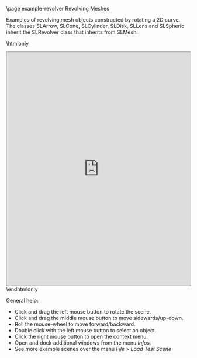 \page example-revolver Revolving Meshes

Examples of revolving mesh objects constructed by rotating a 2D curve. 
The classes SLArrow, SLCone, SLCylinder, SLDisk, SLLens and SLSpheric inherit the SLRevolver class that inherits from SLMesh.

\htmlonly
<iframe src="https://pallas.ti.bfh.ch/slproject?scene=4" width="100%" height="640" tabindex="0" style="border: 1px solid gray"></iframe>
\endhtmlonly

General help:
<ul>
  <li>Click and drag the left mouse button to rotate the scene.</li>
  <li>Click and drag the middle mouse button to move sidewards/up-down.</li>
  <li>Roll the mouse-wheel to move forward/backward.</li>
  <li>Double click with the left mouse button to select an object.</li>
  <li>Click the right mouse button to open the context menu.</li>
  <li>Open and dock additional windows from the menu <em>Infos</em>.</li>
  <li>See more example scenes over the menu <em>File > Load Test Scene</em></li>
</ul>